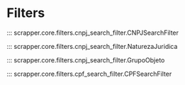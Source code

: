 # Filters

::: scrapper.core.filters.cnpj_search_filter.CNPJSearchFilter


::: scrapper.core.filters.cnpj_search_filter.NaturezaJuridica


::: scrapper.core.filters.cnpj_search_filter.GrupoObjeto

::: scrapper.core.filters.cpf_search_filter.CPFSearchFilter